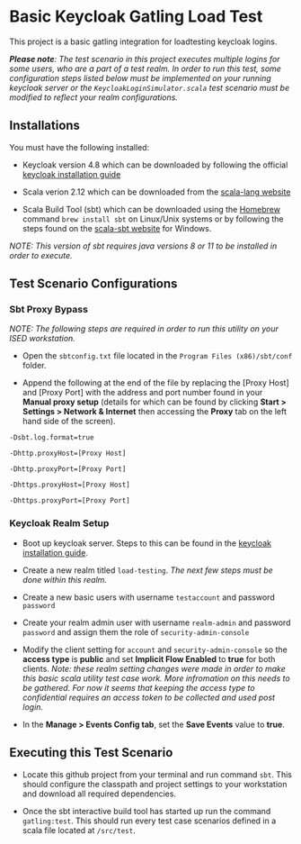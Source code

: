 # Basic Keycloak Gatling Load Test

This project is a basic gatling integration for loadtesting keycloak logins.

_**Please note**: The test scenario in this project executes multiple logins for some users, who are a part of a test realm. In order to run this test, some configuration steps listed below must be implemented on your running keycloak server or the `KeycloakLoginSimulator.scala` test scenario must be modified to reflect your realm configurations._

## Installations

You must have the following installed:

- Keycloak version 4.8 which can be downloaded by following the official [keycloak installation guide](https://www.keycloak.org/docs/4.8/getting_started/index.html#_install-boot)

- Scala verion 2.12 which can be downloaded from the [scala-lang website](https://www.scala-lang.org/download/)

- Scala Build Tool (sbt) which can be downloaded using the [Homebrew](https://docs.brew.sh/Installation) command `brew install sbt` on Linux/Unix systems or by following the steps found on the [scala-sbt website](https://www.scala-sbt.org/1.x/docs/Installing-sbt-on-Windows.html) for Windows.

_NOTE: This version of sbt requires java versions 8 or 11 to be installed in order to execute._

## Test Scenario Configurations

### Sbt Proxy Bypass

_NOTE: The following steps are required in order to run this utility on your ISED workstation._

- Open the `sbtconfig.txt` file located in the `Program Files (x86)/sbt/conf` folder.

- Append the following at the end of the file by replacing the [Proxy Host] and [Proxy Port] with the address and port number found in your **Manual proxy setup** (details for which can be found by clicking **Start > Settings > Network & Internet** then accessing the **Proxy** tab on the left hand side of the screen).

```
-Dsbt.log.format=true

-Dhttp.proxyHost=[Proxy Host]

-Dhttp.proxyPort=[Proxy Port]

-Dhttps.proxyHost=[Proxy Host]

-Dhttps.proxyPort=[Proxy Port]
```

### Keycloak Realm Setup

- Boot up keycloak server.
  Steps to this can be found in the [keycloak installation guide](https://www.keycloak.org/docs/4.8/getting_started/index.html#_install-boot).

- Create a new realm titled `load-testing`. _The next few steps must be done within this realm._

- Create a new basic users with username `testaccount` and password `password`

- Create your realm admin user with username `realm-admin` and password `password` and assign them the role of `security-admin-console`

- Modify the client setting for `account` and `security-admin-console` so the **access type** is **public** and set **Implicit Flow Enabled** to **true** for both clients. _Note: these realm setting changes were made in order to make this basic scala utility test case work. More infromation on this needs to be gathered. For now it seems that keeping the access type to confidential requires an access token to be collected and used post login._

- In the **Manage > Events Config tab**, set the **Save Events** value to **true**.

## Executing this Test Scenario

- Locate this github project from your terminal and run command `sbt`.
  This should configure the classpath and project settings to your workstation and download all required dependencies.

- Once the sbt interactive build tool has started up run the command `gatling:test`.
  This should run every test case scenarios defined in a scala file located at `/src/test`.
